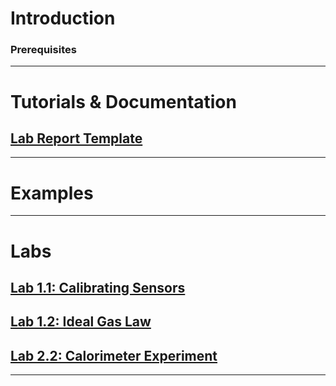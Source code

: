 # Introduction

### Prerequisites
***

# Tutorials & Documentation
## [Lab Report Template](https://github.com/MAE221/Thermodynamics-Lab/blob/master/ThermoLabReportTemplate.pdf)
***

# Examples
***

# Labs
## [Lab 1.1: Calibrating Sensors](https://github.com/MAE221/Thermodynamics-Lab/wiki/Lab-1.1)
## [Lab 1.2: Ideal Gas Law](https://github.com/MAE221/Thermodynamics-Lab/wiki/Lab-1.2)
## [Lab 2.2: Calorimeter Experiment](https://github.com/MAE221/Thermodynamics-Lab/wiki/Lab-2.2)
***
